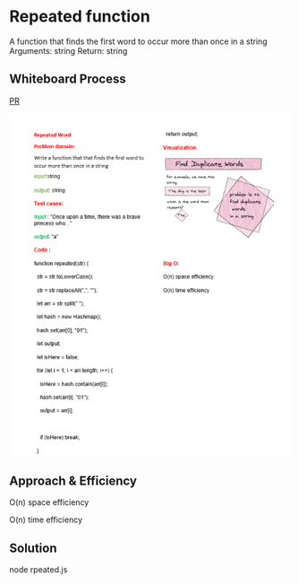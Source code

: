 # Repeated function
<!-- Description of the challenge -->
A function that finds the first word to occur more than once in a string
Arguments: string
Return: string
## Whiteboard Process
<!-- Embedded whiteboard image -->
[PR](https://github.com/alsatarysamah/data-structures-and-algorithms/pull/49)

![](./rw.png)

## Approach & Efficiency
<!-- What approach did you take? Why? What is the Big O space/time for this approach? -->
O(n) space efficiency

O(n) time efficiency
## Solution
<!-- Show how to run your code, and examples of it in action -->
node rpeated.js 
